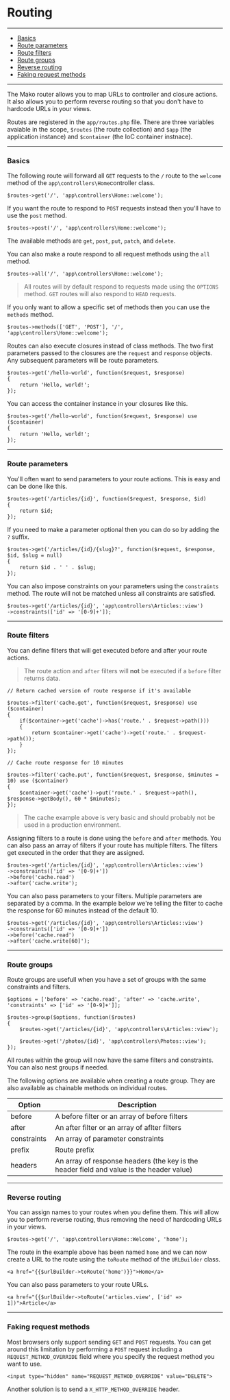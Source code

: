 # Routing

--------------------------------------------------------

* [Basics](#basics)
* [Route parameters](#route_parameters)
* [Route filters](#route_filters)
* [Route groups](#route_groups)
* [Reverse routing](#reverse_routing)
* [Faking request methods](#faking_request_methods)

--------------------------------------------------------

The Mako router allows you to map URLs to controller and closure actions. It also allows you to perform reverse routing so that you don't have to hardcode URLs in your views.

Routes are registered in the ```app/routes.php``` file. There are three variables avaiable in the scope, ```$routes``` (the route collection) and ```$app``` (the application instance) and ```$container``` (the IoC container instnace).

--------------------------------------------------------

<a id="basics"></a>

### Basics

The following route will forward all ```GET``` requests to the ```/``` route to the ```welcome``` method of the ```app\controllers\Home```controller class.

	$routes->get('/', 'app\controllers\Home::welcome');

If you want the route to respond to ```POST``` requests instead then you'll have to use the ```post``` method.

	$routes->post('/', 'app\controllers\Home::welcome');

The available methods are ```get```, ```post```, ```put```, ```patch```, and ```delete```.

You can also make a route respond to all request methods using the ```all``` method.

	$routes->all('/', 'app\controllers\Home::welcome');

> All routes will by default respond to requests made using the ```OPTIONS``` method. ```GET``` routes will also respond to ```HEAD``` requests.

If you only want to allow a specific set of methods then you can use the ```methods``` method.

	$routes->methods(['GET', 'POST'], '/', 'app\controllers\Home::welcome');

Routes can also execute closures instead of class methods. The two first parameters passed to the closures are the ```request``` and ```response``` objects. Any subsequent parameters will be route parameters.

	$routes->get('/hello-world', function($request, $response)
	{
		return 'Hello, world!';
	});

You can access the container instance in your closures like this.

	$routes->get('/hello-world', function($request, $response) use ($container)
	{
		return 'Hello, world!';
	});

--------------------------------------------------------

<a id="route_parameters"></a>

### Route parameters

You'll often want to send parameters to your route actions. This is easy and can be done like this.

	$routes->get('/articles/{id}', function($request, $response, $id)
	{
		return $id;
	});

If you need to make a parameter optional then you can do so by adding the ```?``` suffix.

	$routes->get('/articles/{id}/{slug}?', function($request, $response, $id, $slug = null)
	{
		return $id . ' ' . $slug;
	});

You can also impose constraints on your parameters using the ```constraints``` method. The route will not be matched unless all constraints are satisfied.

	$routes->get('/articles/{id}', 'app\controllers\Articles::view')
	->constraints(['id' => '[0-9]+']);

--------------------------------------------------------

<a id="route_filters"></a>

### Route filters

You can define filters that will get executed before and after your route actions.

> The route action and ```after``` filters will **not** be executed if a ```before``` filter returns data.

	// Return cached version of route response if it's available

	$routes->filter('cache.get', function($request, $response) use ($container)
	{
		if($container->get('cache')->has('route.' . $request->path()))
		{
			return $container->get('cache')->get('route.' . $request->path());
		}
	});

	// Cache route response for 10 minutes

	$routes->filter('cache.put', function($request, $response, $minutes = 10) use ($container)
	{
		$container->get('cache')->put('route.' . $request->path(), $response->getBody(), 60 * $minutes);
	});

> The cache example above is very basic and should probably not be used in a production environment.

Assigning filters to a route is done using the ```before``` and ```after``` methods. You can also pass an array of filters if your route has multiple filters. The filters get executed in the order that they are assigned.

	$routes->get('/articles/{id}', 'app\controllers\Articles::view')
	->constraints(['id' => '[0-9]+'])
	->before('cache.read')
	->after('cache.write');

You can also pass parameters to your filters. Multiple parameters are separated by a comma. In the example below we're telling the filter to cache the response for 60 minutes instead of the default 10.

	$routes->get('/articles/{id}', 'app\controllers\Articles::view')
	->constraints(['id' => '[0-9]+'])
	->before('cache.read')
	->after('cache.write[60]');

--------------------------------------------------------

<a id="route_groups"></a>

### Route groups

Route groups are usefull when you have a set of groups with the same constraints and filters.

	$options = ['before' => 'cache.read', 'after' => 'cache.write', 'constraints' => ['id' => '[0-9]+']];

	$routes->group($options, function($routes)
	{
		$routes->get('/articles/{id}', 'app\controllers\Articles::view');

		$routes->get('/photos/{id}', 'app\controllers\Photos::view');
	});

All routes within the group will now have the same filters and constraints. You can also nest groups if needed. 

The following options are available when creating a route group. They are also available as chainable methods on individual routes.

| Option      | Description                                                                              |
|-------------|------------------------------------------------------------------------------------------|
| before      | A before filter or an array of before filters                                            |
| after       | An after filter or an array of aflter filters                                            |
| constraints | An array of parameter constraints                                                        |
| prefix      | Route prefix                                                                             |
| headers     | An array of response headers (the key is the header field and value is the header value) |

--------------------------------------------------------

<a id="reverse_routing"></a>

### Reverse routing

You can assign names to your routes when you define them. This will allow you to perform reverse routing, thus removing the need of hardcoding URLs in your views.

	$routes->get('/', 'app\controllers\Home::Welcome', 'home');

The route in the example above has been named ```home``` and we can now create a URL to the route using the ```toRoute``` method of the ```URLBuilder``` class.

	<a href="{{$urlBuilder->toRoute('home')}}">Home</a>

You can also pass parameters to your route URLs.

	<a href="{{$urlBuilder->toRoute('articles.view', ['id' => 1])">Article</a>

--------------------------------------------------------

<a id="faking_request_methods"></a>

### Faking request methods

Most browsers only support sending ```GET``` and ```POST``` requests. You can get around this limitation by performing a ```POST``` request including a ```REQUEST_METHOD_OVERRIDE``` field where you specify the request method you want to use.

	<input type="hidden" name="REQUEST_METHOD_OVERRIDE" value="DELETE">

Another solution is to send a ```X_HTTP_METHOD_OVERRIDE``` header.